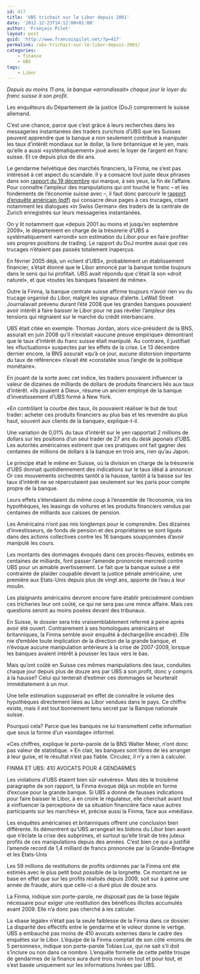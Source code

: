 ```yaml
---
id: 417
title: 'UBS trichait sur le Libor depuis 2001'
date: '2012-12-23T14:12:00+01:00'
author: 'François Pilet'
layout: post
guid: 'http://www.francoispilet.net/?p=417'
permalink: /ubs-trichait-sur-le-libor-depuis-2001/
categories:
    - finance
    - UBS
tags:
    - Libor
---
```


*Depuis au moins 11 ans, la banque «arrondissait» chaque jour le loyer du franc suisse à son profit.*

Les enquêteurs du Département de la justice (DoJ) comprennent le suisse allemand.

C’est une chance, parce que c’est grâce à leurs recherches dans les messageries instantanées des traders zurichois d’UBS que les Suisses peuvent apprendre que la banque a non seulement contribué à manipuler les taux d’intérêt mondiaux sur le dollar, la livre britannique et le yen, mais qu’elle a aussi «systématiquement» joué avec le loyer de l’argent en franc suisse. Et ce depuis plus de dix ans.

Le gendarme helvétique des marchés financiers, la Finma, ne s’est pas intéressé à cet aspect du scandale. Il y a consacré tout juste deux phrases dans son [rapport du 19 décembre](http://www.finma.ch/e/aktuell/Pages/mm-ubs-libor-20121219.aspx) qui marque, à ses yeux, la fin de l’affaire. Pour connaître l’ampleur des manipulations qui ont touché le franc – et les fondements de l’économie suisse avec –, il faut donc parcourir le [rapport d’enquête américain (pdf)](http://www.justice.gov/iso/opa/resources/6942012121911725320624.pdf) qui consacre deux pages à ces trucages, citant notamment les dialogues «in Swiss German» des traders de la centrale de Zurich enregistrés sur leurs messageries instantanées.

On y lit notamment que «depuis 2001 au moins et jusqu’en septembre 2009», le département en charge de la trésorerie d’UBS a systématiquement «arrondi» son estimation du Libor pour en faire profiter ses propres positions de trading. Le rapport du DoJ montre aussi que ces trucages n’étaient pas passés totalement inaperçus.

En février 2005 déjà, un «client d’UBS», probablement un établissement financier, s’était étonné que le Libor annoncé par la banque tombe toujours dans le sens qui lui profitait. UBS avait répondu que c’était là son «droit naturel», et que «toutes les banques faisaient de même».

Outre la Finma, la banque centrale suisse affirme toujours n’avoir rien vu du trucage organisé du Libor, malgré les signaux d’alerte. LeWall Street Journalavait prévenu durant l’été 2008 que les grandes banques pouvaient avoir intérêt à faire baisser le Libor pour ne pas révéler l’ampleur des tensions qui régnaient sur le marché du crédit interbancaire.

UBS était citée en exemple. Thomas Jordan, alors vice-président de la BNS, assurait en juin 2008 qu’il n’existait «aucune preuve empirique» démontrant que le taux d’intérêt du franc suisse était manipulé. Au contraire, il justifiait les «fluctuations» suspectes par les effets de la crise. Le 13 décembre dernier encore, la BNS assurait «qu’à ce jour, aucune distorsion importante du taux de référence» n’avait été «constatée sous l’angle de la politique monétaire».

En jouant de la sorte avec cet indice, les traders pouvaient influencer la valeur de dizaines de milliards de dollars de produits financiers liés aux taux d’intérêt. «Ils jouaient à Dieu», résume un ancien employé de la banque d’investissement d’UBS formé à New York.

«En contrôlant la courbe des taux, ils pouvaient réaliser le but de tout trader: acheter ces produits financiers au plus bas et les revendre au plus haut, souvent aux clients de la banque», explique-t-il.

Une variation de 0,01% du taux d’intérêt sur le yen rapportait 2 millions de dollars sur les positions d’un seul trader de 27 ans du desk japonais d’UBS. Les autorités américaines estiment que ces pratiques ont fait gagner des centaines de millions de dollars à la banque en trois ans, rien qu’au Japon.

Le principe était le même en Suisse, où la division en charge de la trésorerie d’UBS donnait quotidiennement des indications sur le taux idéal à annoncer. Or ces mouvements orchestrés tantôt à la hausse, tantôt à la baisse sur les taux d’intérêt ne se répercutaient pas seulement sur les paris pour compte propre de la banque.

Leurs effets s’étendaient du même coup à l’ensemble de l’économie, via les hypothèques, les leasings de voitures et les produits financiers vendus par centaines de milliards aux caisses de pension.

Les Américains n’ont pas mis longtemps pour le comprendre. Des dizaines d’investisseurs, de fonds de pension et des propriétaires se sont ligués dans des actions collectives contre les 16 banques soupçonnées d’avoir manipulé les cours.

Les montants des dommages évoqués dans ces procès-fleuves, estimés en centaines de milliards, font passer l’amende prononcée mercredi contre UBS pour un aimable avertissement. Le fait que la banque suisse a été contrainte de plaider coupable devant la justice pénale américaine, une première aux Etats-Unis depuis plus de vingt ans, apporte de l’eau à leur moulin.

Les plaignants américains devront encore faire établir précisément combien ces tricheries leur ont coûté, ce qui ne sera pas une mince affaire. Mais ces questions seront au moins posées devant des tribunaux.

En Suisse, le dossier sera très vraisemblablement refermé à peine après avoir été ouvert. Contrairement à ses homologues américains et britanniques, la Finma semble avoir enquêté à décharge(lire encadré). Elle nie d’emblée toute implication de la direction de la grande banque, et n’évoque aucune manipulation antérieure à la crise de 2007-2009, lorsque les banques avaient intérêt à pousser les taux vers le bas.

Mais qu’ont coûté en Suisse ces mêmes manipulations des taux, conduites chaque jour depuis plus de douze ans par UBS à son profit, donc y compris à la hausse? Celui qui tenterait d’estimer ces dommages se heurterait immédiatement à un mur.

Une telle estimation supposerait en effet de connaître le volume des hypothèques directement liées au Libor vendues dans le pays. Ce chiffre existe, mais il est tout bonnement tenu secret par la Banque nationale suisse.

Pourquoi cela? Parce que les banques ne lui transmettent cette information que sous la forme d’un «sondage» informel.

«Ces chiffres, explique le porte-parole de la BNS Walter Meier, n’ont donc pas valeur de statistique. » En clair, les banques sont libres de les arranger à leur guise, et le résultat n’est pas fiable. Circulez, il n’y a rien à calculer.

FINMA ET UBS: 410 AVOCATS POUR 4 GENDARMES

Les violations d’UBS étaient bien sûr «sévères». Mais dès le troisième paragraphe de son rapport, la Finma évoque déjà un mobile en forme d’excuse pour la grande banque. Si UBS a donné de fausses indications pour faire baisser le Libor, à en croire le régulateur, elle cherchait avant tout à «influencer la perception» de sa situation financière face «aux autres participants sur les marchés» et, précise aussi la Finma, face aux «médias».

Les enquêtes américaines et britanniques offrent une conclusion bien différente. Ils démontrent qu’UBS arrangeait les bidons du Libor bien avant que n’éclate la crise des subprimes, et surtout qu’elle tirait de très juteux profits de ces manipulations depuis des années. C’est bien ce qui a justifié l’amende record de 1,4 milliard de francs prononcée par la Grande-Bretagne et les Etats-Unis

Les 59 millions de restitutions de profits ordonnés par la Finma ont été estimés avec le plus petit bout possible de la lorgnette. Ce montant ne se base en effet que sur les profits réalisés depuis 2009, soit sur à peine une année de fraude, alors que celle-ci a duré plus de douze ans.

La Finma, indique son porte-parole, ne disposait pas de la base légale nécessaire pour exiger une restitution des bénéfices illicites accumulés avant 2009. Elle n’a donc pas cherché à les calculer.

La «base légale» n’était pas la seule faiblesse de la Finma dans ce dossier. La disparité des effectifs entre le gendarme et le voleur donne le vertige. UBS a embauché pas moins de 410 avocats externes dans le cadre des enquêtes sur le Libor. L’équipe de la Finma comptait de son côté «moins de 5 personnes», indique son porte-parole Tobias Lux, qui ne sait s’il doit s’inclure ou non dans ce nombre. L’enquête formelle de cette petite troupe de gendarmes de la finance aura duré trois mois en tout et pour tout, et s’est basée uniquement sur les informations livrées par UBS.